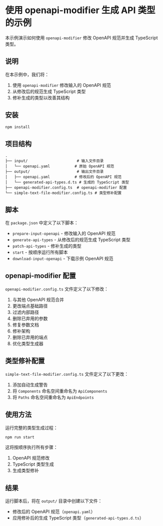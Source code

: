 # 使用 openapi-modifier 生成 API 类型的示例

本示例演示如何使用 `openapi-modifier` 修改 OpenAPI 规范并生成 TypeScript 类型。

## 说明

在本示例中，我们将：
1. 使用 `openapi-modifier` 修改输入的 OpenAPI 规范
2. 从修改后的规范生成 TypeScript 类型
3. 修补生成的类型以改善其结构

## 安装

```bash
npm install
```

## 项目结构

```
.
├── input/                      # 输入文件目录
│   └── openapi.yaml           # 原始 OpenAPI 规范
├── output/                     # 输出文件目录
│   ├── openapi.yaml           # 修改后的 OpenAPI 规范
│   └── generated-api-types.d.ts # 生成的 TypeScript 类型
├── openapi-modifier.config.ts  # openapi-modifier 配置
└── simple-text-file-modifier.config.ts # 类型修补配置
```

## 脚本

在 `package.json` 中定义了以下脚本：

- `prepare-input-openapi` - 修改输入的 OpenAPI 规范
- `generate-api-types` - 从修改后的规范生成 TypeScript 类型
- `patch-api-types` - 修补生成的类型
- `start` - 按顺序运行所有脚本
- `download-input-openapi` - 下载示例 OpenAPI 规范

## openapi-modifier 配置

`openapi-modifier.config.ts` 文件定义了以下修改：

1. 与其他 OpenAPI 规范合并
2. 更改端点基础路径
3. 过滤内部路径
4. 删除已弃用的参数
5. 修复参数文档
6. 修补架构
7. 删除已弃用的端点
8. 优化类型生成器

## 类型修补配置

`simple-text-file-modifier.config.ts` 文件定义了以下更改：

1. 添加自动生成警告
2. 将 `Components` 命名空间重命名为 `ApiComponents`
3. 将 `Paths` 命名空间重命名为 `ApiEndpoints`

## 使用方法

运行完整的类型生成过程：

```bash
npm run start
```

这将按顺序执行所有步骤：
1. OpenAPI 规范修改
2. TypeScript 类型生成
3. 生成类型修补

## 结果

运行脚本后，将在 `output/` 目录中创建以下文件：
- 修改后的 OpenAPI 规范（`openapi.yaml`）
- 应用修补后的生成 TypeScript 类型（`generated-api-types.d.ts`） 